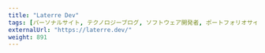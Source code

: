 ```yaml
---
title: "Laterre Dev"
tags: [パーソナルサイト, テクノロジーブログ, ソフトウェア開発者, ポートフォリオサイト]
externalUrl: "https://laterre.dev/"
weight: 891
---
```

